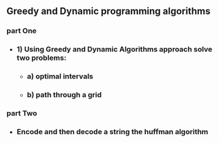  ## Greedy and Dynamic programming algorithms
 
 ### part One
 * ### 1) Using Greedy and Dynamic Algorithms approach solve two problems:
   * ### a) optimal intervals
   * ### b) path through a grid
   
### part Two
 * ### Encode and then decode a string the huffman algorithm
